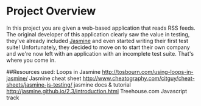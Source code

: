


# Project Overview

In this project you are given a web-based application that reads RSS feeds. The original developer of this application clearly saw the value in testing, they've already included [Jasmine](http://jasmine.github.io/) and even started writing their first test suite! Unfortunately, they decided to move on to start their own company and we're now left with an application with an incomplete test suite. That's where you come in.



##Resources used:
Loops in Jasmine http://tosbourn.com/using-loops-in-jasmine/
Jasmine cheat sheet http://www.cheatography.com/citguy/cheat-sheets/jasmine-js-testing/
jasmine docs & tutorial http://jasmine.github.io/2.3/introduction.html
Treehouse.com Javascript track
